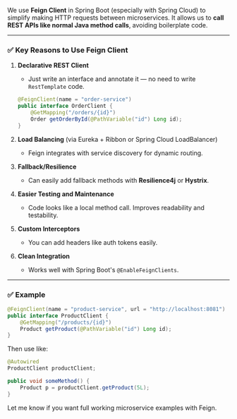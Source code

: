 We use **Feign Client** in Spring Boot (especially with Spring Cloud) to simplify making HTTP requests between microservices. It allows us to **call REST APIs like normal Java method calls**, avoiding boilerplate code.

---

### ✅ **Key Reasons to Use Feign Client**

1. **Declarative REST Client**

   * Just write an interface and annotate it — no need to write `RestTemplate` code.

   ```java
   @FeignClient(name = "order-service")
   public interface OrderClient {
       @GetMapping("/orders/{id}")
       Order getOrderById(@PathVariable("id") Long id);
   }
   ```

2. **Load Balancing** (via Eureka + Ribbon or Spring Cloud LoadBalancer)

   * Feign integrates with service discovery for dynamic routing.

3. **Fallback/Resilience**

   * Can easily add fallback methods with **Resilience4j** or **Hystrix**.

4. **Easier Testing and Maintenance**

   * Code looks like a local method call. Improves readability and testability.

5. **Custom Interceptors**

   * You can add headers like auth tokens easily.

6. **Clean Integration**

   * Works well with Spring Boot's `@EnableFeignClients`.

---

### ✅ Example

```java
@FeignClient(name = "product-service", url = "http://localhost:8081")
public interface ProductClient {
    @GetMapping("/products/{id}")
    Product getProduct(@PathVariable("id") Long id);
}
```

Then use like:

```java
@Autowired
ProductClient productClient;

public void someMethod() {
    Product p = productClient.getProduct(5L);
}
```

Let me know if you want full working microservice examples with Feign.
